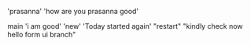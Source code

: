  'prasanna'
'how are you prasanna good'

main
'i  am good'
'new'
'Today started again'
"restart"
"kindly check now hello form ui branch"